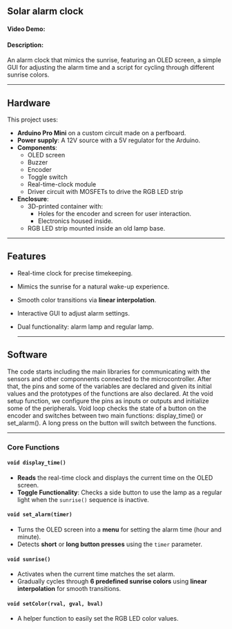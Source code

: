 ## Solar alarm clock
#### Video Demo:  <URL HERE>
#### Description:
An alarm clock that mimics the sunrise, featuring an OLED screen, a simple GUI for adjusting the alarm time and a script for cycling through different sunrise colors.

---

## Hardware  
This project uses:  
- **Arduino Pro Mini** on a custom circuit made on a perfboard.  
- **Power supply**: A 12V source with a 5V regulator for the Arduino.  
- **Components**:  
  - OLED screen  
  - Buzzer  
  - Encoder  
  - Toggle switch  
  - Real-time-clock module  
  - Driver circuit with MOSFETs to drive the RGB LED strip  
- **Enclosure**:  
  - 3D-printed container with:  
    - Holes for the encoder and screen for user interaction.  
    - Electronics housed inside.  
  - RGB LED strip mounted inside an old lamp base.  

---

## Features  
- Real-time clock for precise timekeeping.  
- Mimics the sunrise for a natural wake-up experience.  
- Smooth color transitions via **linear interpolation**.  
- Interactive GUI to adjust alarm settings.  
- Dual functionality: alarm lamp and regular lamp.

  ---

## Software
The code starts including the main libraries for communicating with the sensors and other componnents connected to the microcontroller. After that, the pins and some of the variables are declared and given its initial values and the prototypes of the functions are also declared.
At the void setup function, we configure the pins as inputs or outputs and initialize some of the peripherals.
Void loop checks the state of a button on the encoder and switches between two main functions: display_time() or set_alarm(). A long press on the button will switch between the functions.

---

### Core Functions  

#### `void display_time()`  
- **Reads** the real-time clock and displays the current time on the OLED screen.  
- **Toggle Functionality**: Checks a side button to use the lamp as a regular light when the `sunrise()` sequence is inactive.  

#### `void set_alarm(timer)`  
- Turns the OLED screen into a **menu** for setting the alarm time (hour and minute).  
- Detects **short** or **long button presses** using the `timer` parameter.  

#### `void sunrise()`  
- Activates when the current time matches the set alarm.  
- Gradually cycles through **6 predefined sunrise colors** using **linear interpolation** for smooth transitions.  

#### `void setColor(rval, gval, bval)`  
- A helper function to easily set the RGB LED color values.
